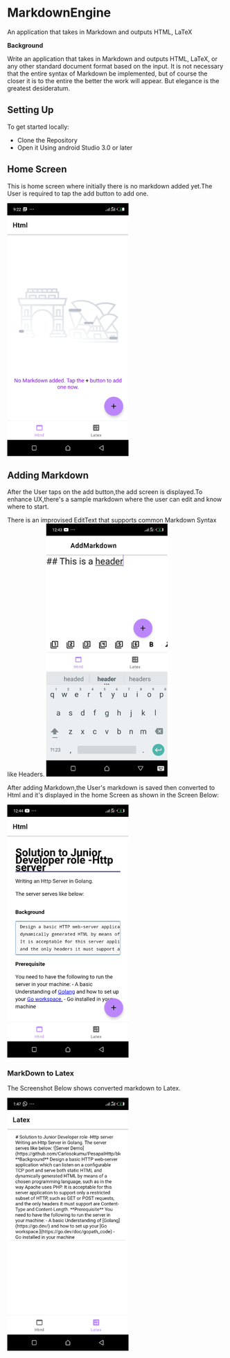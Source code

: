 # MarkdownEngine
An application that takes in Markdown and outputs HTML, LaTeX

**Background**

Write an application that takes in Markdown and outputs HTML, LaTeX, or any other standard document format based on the input. It is not necessary that the entire syntax of Markdown be implemented, but of course the closer it is to the entire the better the work will appear. But elegance is the greatest desideratum.


## Setting Up
To get started locally:
  - Clone the Repository
  - Open it Using android Studio 3.0 or later
  
## Home Screen
This is home screen where initially there is no markdown added yet.The User is required to tap the add button to add one.

<img src="https://github.com/Carlosokumu/MarkdownEngine/blob/master/screenshots/Screenshot_20220120-092220.png" width="280"/>

## Adding Markdown
After the User taps on the add button,the add screen is displayed.To enhance UX,there's a sample markdown where the user can edit and know where to start.

There is an improvised EditText that supports common Markdown Syntax like Headers.
<img src="https://github.com/Carlosokumu/MarkdownEngine/blob/master/screenshots/Screenshot_20220120-124346.png" width="280"/>


After adding Markdown,the User's markdown is saved then converted  to Html and it's displayed in the home Screen as shown
in the Screen Below:

<img src="https://github.com/Carlosokumu/MarkdownEngine/blob/master/screenshots/Screenshot_20220120-124423.png" width="280"/>


### MarkDown to Latex

The Screenshot Below shows converted markdown to Latex.

<img src="https://github.com/Carlosokumu/MarkdownEngine/blob/master/screenshots/Screenshot_20220120-134749.png" width="280"/>
